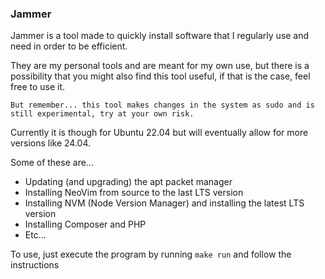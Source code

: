 ### Jammer

Jammer is a tool made to quickly install software that I regularly use and need in order to be
efficient. 

They are my personal tools and are meant for my own use, but there is a possibility that you might
also find this tool useful, if that is the case, feel free to use it.

`But remember... this tool makes changes in the system as sudo and is still experimental, try at your own risk.`

Currently it is though for Ubuntu 22.04 but will eventually allow for more versions like
24.04.

Some of these are...
  - Updating (and upgrading) the apt packet manager
  - Installing NeoVim from source to the last LTS version
  - Installing NVM (Node Version Manager) and installing the latest LTS version
  - Installing Composer and PHP
  - Etc...

To use, just execute the program by running `make run` and follow the instructions
